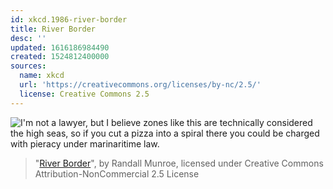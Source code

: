 ```yaml
---
id: xkcd.1986-river-border
title: River Border
desc: ''
updated: 1616186984490
created: 1524812400000
sources:
  name: xkcd
  url: 'https://creativecommons.org/licenses/by-nc/2.5/'
  license: Creative Commons 2.5
---
```

![I'm not a lawyer, but I believe zones like this are technically considered the high seas, so if you cut a pizza into a spiral there you could be charged with pieracy under marinaritime law.](https://imgs.xkcd.com/comics/river_border.png)
> "[River Border](https://xkcd.com/1986/)", by Randall Munroe, licensed under Creative Commons Attribution-NonCommercial 2.5 License
